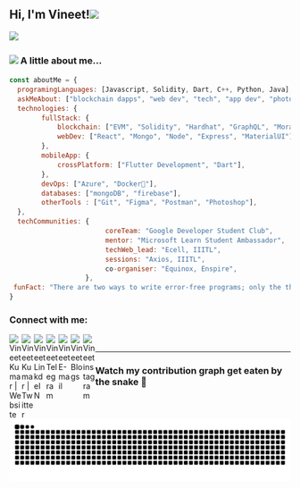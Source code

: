 <!-- ### Hi there, I'm Vineet 👋  

![](https://komarev.com/ghpvc/?username=Sylvester-dev)

<!-- //https://media.giphy.com/media/dyAnngHb30dDdiaW3x/giphy.gif -->
<!-- ## I'm a Student, Developer, and a Coder!!
- 🔭 I’m currently working on improving my all-round skills!
- 🌱 I’m currently learning Blockchain 
- 👯 I’m looking to write a new blog post
- 💫 Want to make world a better place to live.
- 🥅 2021 Goals: Contribute more to Open Source projects and improve my coding skills
- ⚡ Fun fact: I love to draw, listen songs and play games
- 🏫 Persuing my bachelor's at IIIT Lucknow
- 🤗 Member at @DSC-iiitl @axios-iiitl @ecell-iiitl @GeeksForGeeks-iiitl @Mozilla club-iiitl
- 🤩 Microsoft Learn Student Ambassador
- 💬 Ask me about anything, I am happy to help

### Connect with me:

<span>
<a href="https://vineet-k.netlify.app/">
  <img align="left" alt="Vineet Kumar | Website" width="22px" src="https://raw.githubusercontent.com/iconic/open-iconic/master/svg/globe.svg" />
 <a href="https://twitter.com/Vineet_ok">
  <img align="left" alt="Vineet Kumar | Twitter" width="22px" src="https://cdn.jsdelivr.net/npm/simple-icons@v3/icons/twitter.svg" />
</a>
<a href="https://www.linkedin.com/in/vineet-kumar-a67792197/">
  <img align="left" alt="Vineet LinkdeIN" width="22px" src="https://cdn.jsdelivr.net/npm/simple-icons@v3/icons/linkedin.svg" />
</a>
<a href="https://t.me/Elvis_op">
  <img align="left" alt="Vineet Telegram" width="22px" src="https://cdn.jsdelivr.net/npm/simple-icons@v3/icons/telegram.svg" />
</a>
<a href="mailto:vk.vempire@gmail.com/">
  <img align="left" alt="Vineet E-mail" width="22px" src="https://cdn.jsdelivr.net/npm/simple-icons@3.2.0/icons/gmail.svg" />
</a>
<a href="https://vk-blog.netlify.app/">
  <img align="left" alt="Vineet Blogs" width="22px" src="https://cdn.jsdelivr.net/npm/simple-icons@3.2.0/icons/medium.svg" />
</a>
<a href="https://www.instagram.com/elvis_op/">
  <img align="left" alt="Vineet instagram" width="22px" src="https://cdn.jsdelivr.net/npm/simple-icons@v3/icons/instagram.svg" />
</a>
<span>

<br />

### Languages and Tools:

<code><img width="26px" alt="Visual studio code" src="https://raw.githubusercontent.com/github/explore/80688e429a7d4ef2fca1e82350fe8e3517d3494d/topics/visual-studio-code/visual-studio-code.png"></code>
<code><img width="26px" alt="JavaScript" src="https://raw.githubusercontent.com/github/explore/80688e429a7d4ef2fca1e82350fe8e3517d3494d/topics/javascript/javascript.png"></code>
<code><img width="26px" alt="React" src="https://raw.githubusercontent.com/github/explore/80688e429a7d4ef2fca1e82350fe8e3517d3494d/topics/react/react.png"></code>
<code><img width="26px" alt="HTML5" src="https://raw.githubusercontent.com/github/explore/80688e429a7d4ef2fca1e82350fe8e3517d3494d/topics/html/html.png"></code>
<code><img width="26px" alt="CSS3" src="https://raw.githubusercontent.com/github/explore/80688e429a7d4ef2fca1e82350fe8e3517d3494d/topics/css/css.png"></code>
<code><img width="26px" alt="Flutter" src="https://raw.githubusercontent.com/github/explore/80688e429a7d4ef2fca1e82350fe8e3517d3494d/topics/flutter/flutter.png"></code>
<code><img width="26px" alt="Dart" src="https://styles.redditmedia.com/t5_2sut9/styles/communityIcon_f1uukpexwpj11.jpg?format=pjpg&s=23f3640494195e4fb388298f93f9667f5746e4ff"></code>
<code><img width="26px" alt="Java" src="https://upload.wikimedia.org/wikipedia/en/thumb/3/30/Java_programming_language_logo.svg/1200px-Java_programming_language_logo.svg.png"></code>
<code><img width="26px" alt="Python" src="https://raw.githubusercontent.com/github/explore/80688e429a7d4ef2fca1e82350fe8e3517d3494d/topics/python/python.png"></code>
<code><img width="26px" alt="Node.js" src="https://raw.githubusercontent.com/github/explore/80688e429a7d4ef2fca1e82350fe8e3517d3494d/topics/nodejs/nodejs.png"></code>
<code><img width="26px" alt="SQL" src="https://raw.githubusercontent.com/github/explore/80688e429a7d4ef2fca1e82350fe8e3517d3494d/topics/sql/sql.png"></code>
<code><img width="26px" alt="MySQL" src="https://raw.githubusercontent.com/github/explore/80688e429a7d4ef2fca1e82350fe8e3517d3494d/topics/mysql/mysql.png"></code>
<code><img width="26px" alt="MongoDB" src="https://raw.githubusercontent.com/github/explore/80688e429a7d4ef2fca1e82350fe8e3517d3494d/topics/mongodb/mongodb.png"></code>
<code><img width="26px" alt="Git" src="https://raw.githubusercontent.com/github/explore/80688e429a7d4ef2fca1e82350fe8e3517d3494d/topics/git/git.png"></code>
<code><img width="26px" alt="GitHub" src="https://raw.githubusercontent.com/github/explore/78df643247d429f6cc873026c0622819ad797942/topics/github/github.png"></code>
<code><img width="26px" alt="atom" src="https://raw.githubusercontent.com/github/explore/80688e429a7d4ef2fca1e82350fe8e3517d3494d/topics/atom/atom.png"></code>
<code><img width="26px" alt="Terminal" src="https://raw.githubusercontent.com/github/explore/80688e429a7d4ef2fca1e82350fe8e3517d3494d/topics/terminal/terminal.png"></code>

<br />
<br /> -->

<!-- ---
![Vineet Kumar's github stats](https://github-readme-stats.vercel.app/api?username=Sylvester-dev&show_icons=true&hide_border=true&theme=dark&count_private=true)
---
  
###    Watch my contribution graph get eaten by the snake 🐍
<!-- refer this: https://dev.to/mishmanners/how-to-enable-github-actions-on-your-profile-readme-for-a-contribution-graph-4l66 -->
<!-- ![Sylvester-dev snake gif](https://github.com/Sylvester-dev/Sylvester-dev/blob/output/github-contribution-grid-snake.svg)


❤ From [Sylvester](https://github.com/Sylvester-dev) -->

  
 <h2> Hi, I'm Vineet!<img src="https://media.giphy.com/media/dyAnngHb30dDdiaW3x/giphy.gif" width="50"></h2>
 
 ![](https://komarev.com/ghpvc/?username=Sylvester-dev)
  
 ### <img src="https://media.giphy.com/media/VgCDAzcKvsR6OM0uWg/giphy.gif" width="50"> A little about me...

```javascript
const aboutMe = {
  programingLanguages: [Javascript, Solidity, Dart, C++, Python, Java],
  askMeAbout: ["blockchain dapps", "web dev", "tech", "app dev", "photography"],
  technologies: {
        fullStack: {
            blockchain: ["EVM", "Solidity", "Hardhat", "GraphQL", "Moralis"],
            webDev: ["React", "Mongo", "Node", "Express", "MaterialUI"],
        },
        mobileApp: {
            crossPlatform: ["Flutter Development", "Dart"],
        },
        devOps: ["Azure", "Docker🐳"],
        databases: ["mongoDB", "firebase"],
        otherTools : ["Git", "Figma", "Postman", "Photoshop"],
  },
  techCommunities: {
                        coreTeam: "Google Developer Student Club",
                        mentor: "Microsoft Learn Student Ambassador",
                        techWeb_lead: "Ecell, IIITL",
                        sessions: "Axios, IIITL",
                        co-organiser: "Equinox, Enspire",
                   },
 funFact: "There are two ways to write error-free programs; only the third one works"
}
```
### Connect with me:

<span>
<a href="https://vineetportfolio.netlify.app/">
  <img align="left" alt="Vineet Kumar | Website" width="22px" src="https://img.icons8.com/plasticine/344/domain.png" />
 <a href="https://twitter.com/3lvis_vk">
  <img align="left" alt="Vineet Kumar | Twitter" width="22px" src="https://img.icons8.com/office/344/twitter.png" />
</a>
<a href="https://www.linkedin.com/in/vineet-kumar-a67792197/">
  <img align="left" alt="Vineet LinkdeIN" width="22px" src="https://img.icons8.com/office/344/linkedin.png" />
</a>
<a href="https://t.me/elvis_vk">
  <img align="left" alt="Vineet Telegram" width="22px" src="https://img.icons8.com/color/344/telegram-app--v1.png" />
</a>
<a href="mailto:vk.ind004@gmail.com/">
  <img align="left" alt="Vineet E-mail" width="22px" src="https://img.icons8.com/color/344/gmail-new.png" />
</a>
<a href="https://vk-blog.netlify.app/">
  <img align="left" alt="Vineet Blogs" width="22px" src="https://img.icons8.com/ios/344/medium-monogram--v1.png" />
</a>
<a href="https://www.instagram.com/__vineet.kumar__/">
  <img align="left" alt="Vineet instagram" width="22px" src="https://img.icons8.com/office/344/instagram-new.png" />
</a>
<span>

<br />
  
<!-- 
![Vineet Kumar's github stats](https://github-readme-stats.vercel.app/api?username=Sylvester-dev&show_icons=true&hide_border=true&theme=dark&count_private=true) -->
  
---
  
###    Watch my contribution graph get eaten by the snake 🐍
<!-- refer this: https://dev.to/mishmanners/how-to-enable-github-actions-on-your-profile-readme-for-a-contribution-graph-4l66 -->
![Sylvester-dev snake gif](https://github.com/Sylvester-dev/Sylvester-dev/blob/output/github-contribution-grid-snake.svg)
